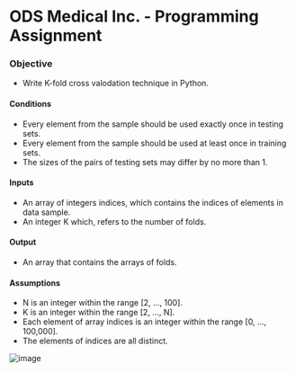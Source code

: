 # ODS Medical Inc. - Programming Assignment

### Objective
- Write K-fold cross valodation technique in Python.

#### Conditions
- Every element from the sample should be used exactly once in testing sets.
- Every element from the sample should be used at least once in training sets.
- The sizes of the pairs of testing sets may differ by no more than 1.

#### Inputs
- An array of integers indices, which contains the indices of elements in data sample.
- An integer K which, refers to the number of folds.

#### Output
- An array that contains the arrays of folds.

#### Assumptions
- N is an integer within the range [2, ..., 100].
- K is an integer within the range [2, ..., N].
- Each element of array indices is an integer within the range [0, ..., 100,000].
- The elements of indices are all distinct.


![image](https://user-images.githubusercontent.com/59096353/134616365-52f506fb-e9cc-4c2d-9267-cd1d096d0010.png)
